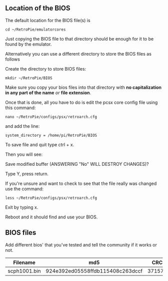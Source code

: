 ## Location of the BIOS

The default location for the BIOS file(s) is 
```shell
cd ~/RetroPie/emulatorcores
```

Just copying the BIOS file to that directory should be enough for it to be found by the emulator.

Alternatively you can use a different directory to store the BIOS files as follows

Create the directory to store BIOS files:

```shell
mkdir ~/RetroPie/BIOS
```

Make sure you copy your bios files into that directory with **no capitalization in any part of the name** _or_ **file extension**.

Once that is done, all you have to do is edit the pcsx core config file using this command:

```shell
nano ~/RetroPie/configs/psx/retroarch.cfg
```
and add the line:
```shell
system_directory = /home/pi/RetroPie/BIOS
```
To save file and quit type ctrl + x.

Then you will see:

Save modified buffer (ANSWERING "No" WILL DESTROY CHANGES)?

Type Y, press return.

If you're unsure and want to check to see that the file really was changed use the command:
```shell
less ~/RetroPie/configs/psx/retroarch.cfg
```
Exit by typing x.

Reboot and it should find and use your BIOS.

## BIOS files

Add different bios' that you've tested and tell the community if it works or not.

Filename      | md5                               |        CRC32          | Comment
--------------|-----------------------------------|-----------------------|-------------------
scph1001.bin  | 924e392ed05558ffdb115408c263dccf  |    37157331           | 

